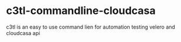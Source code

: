 # c3tl-commandline-cloudcasa
c3tl is an easy to use command lien for automation testing velero and cloudcasa api
